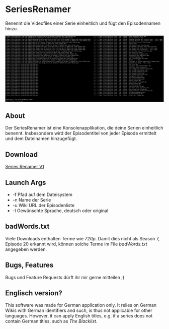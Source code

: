 # SeriesRenamer
Benennt die Videofiles einer Serie einheitlich und fügt den Episodennamen hinzu.
 
 ![Screenshot](/DemoPics/01.png "Screenshot")
 
## About
Der SeriesRenamer ist eine Konsolenapplikation, die deine Serien einheitlich benennt.
Insbesondere wird der Episodentitel von jeder Episode ermittelt und dem Dateinamen hinzugefügt.

## Download
[Series Renamer V1](https://github.com/Tom852/SeriesSelector/releases/tag/v1)

## Launch Args
* -f Pfad auf dem Dateisystem
* -n Name der Serie
* -u Wiki URL der Episodenliste
* -l Gewünschte Sprache, deutsch oder original

## badWords.txt
Viele Downloads enthalten Terme wie *720p*. Damit dies nicht als Season 7, Episode 20 erkannt wird, können solche Terme im File *badWords.txt* angegeben werden.


## Bugs, Features
Bugs und Feature Requests dürft ihr mir gerne mitteilen ;)


## Englisch version?
This software was made for German application only. It relies on German Wikis with German identifiers and such, is thus not applicable for other languages. However, it can apply English titles, e.g. if a series does not contain German titles, such as *The Blacklist*.
